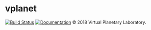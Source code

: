 # vplanet
[![Build Status](https://travis-ci.com/VirtualPlanetaryLaboratory/vplanet-private.svg?token=jABaFLLgJNHTWSqkT7CM&branch=master)](https://travis-ci.com/VirtualPlanetaryLaboratory/vplanet-private)
[![Documentation](https://img.shields.io/badge/read-the_docs-blue.svg?style=flat)](https://VirtualPlanetaryLaboratory.github.io/vplanet-private)
© 2018 Virtual Planetary Laboratory.
